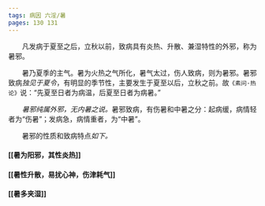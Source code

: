```yaml
---
tags: 病因 六淫/暑
pages: 130 131
---
```

&emsp;&emsp;凡发病于夏至之后，立秋以前，致病具有炎热、升散、兼湿特性的外邪，称为暑邪。

&emsp;&emsp;暑乃夏季的主气。暑为火热之气所化，暑气太过，伤人致病，则为暑邪。暑邪致病<dfn>独见于夏令</dfn>，有明显的季节性，主要发生于夏至以后，立秋之前。故`《素问·热论》`说：“先夏至日者为病温，后夏至日者为病暑。”

&emsp;&emsp;<dfn>暑邪纯属外邪，无内暑之说。</dfn>暑邪致病，有伤暑和中暑之分：起病缓，病情轻者为“伤暑”；发病急，病情重者，为“中暑”。

&emsp;&emsp;暑邪的性质和致病特点<dfn>如下。</dfn>
#### [[暑为阳邪，其性炎热]]
#### [[暑性升散，易扰心神，伤津耗气]]
#### [[暑多夹湿]]